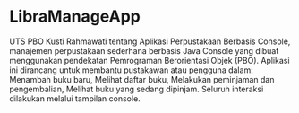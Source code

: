 # LibraManageApp
UTS PBO Kusti Rahmawati tentang Aplikasi Perpustakaan Berbasis Console,
manajemen perpustakaan sederhana berbasis Java Console yang dibuat menggunakan pendekatan Pemrograman Berorientasi Objek (PBO).
Aplikasi ini dirancang untuk membantu pustakawan atau pengguna dalam:
Menambah buku baru,
Melihat daftar buku,
Melakukan peminjaman dan pengembalian,
Melihat buku yang sedang dipinjam.
Seluruh interaksi dilakukan melalui tampilan console.
